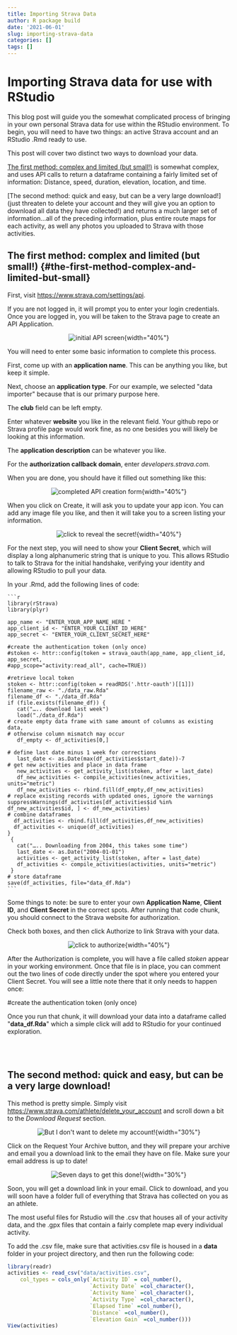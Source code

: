 ```yaml
---
title: Importing Strava Data
author: R package build
date: '2021-06-01'
slug: importing-strava-data
categories: []
tags: []
---
```

<script src="{{< blogdown/postref >}}index_files/clipboard/clipboard.min.js"></script>
<link href="{{< blogdown/postref >}}index_files/xaringanExtra-clipboard/xaringanExtra-clipboard.css" rel="stylesheet" />
<script src="{{< blogdown/postref >}}index_files/xaringanExtra-clipboard/xaringanExtra-clipboard.js"></script>
<script>window.xaringanExtraClipboard(null, {"button":"Copy Code","success":"Copied!","error":"Press Ctrl+C to Copy"})</script>






# Importing Strava data for use with RStudio

This blog post will guide you the somewhat complicated process of bringing in your own personal Strava data for use within the RStudio environment. To begin, you will need to have two things: an active Strava account and an RStudio .Rmd ready to use.

This post will cover two distinct two ways to download your data.

[The first method: complex and limited (but small!)](#the-first-method-complex-and-limited-but-small) is somewhat complex, and uses API calls to return a dataframe containing a fairly limited set of information: Distance, speed, duration, elevation, location, and time.

[The second method: quick and easy, but can be a very large download!] (just threaten to delete your account and they will give you an option to download all data they have collected!) and returns a much larger set of information...all of the preceding information, plus entire route maps for each activity, as well any photos you uploaded to Strava with those activities.

## The first method: complex and limited (but small!) {#the-first-method-complex-and-limited-but-small}

First, visit <https://www.strava.com/settings/api>.

If you are not logged in, it will prompt you to enter your login credentials. Once you are logged in, you will be taken to the Strava page to create an API Application.

<center>

![initial API screen](img/shot1.png){width="40%"}

</center>

You will need to enter some basic information to complete this process.

First, come up with an **application name**. This can be anything you like, but keep it simple.

Next, choose an **application type**. For our example, we selected "data importer" because that is our primary purpose here.

The **club** field can be left empty.

Enter whatever **website** you like in the relevant field. Your github repo or Strava profile page would work fine, as no one besides you will likely be looking at this information.

The **application description** can be whatever you like.

For the **authorization callback domain**, enter *developers.strava.com.*

When you are done, you should have it filled out something like this:

<center>

![completed API creation form](img/shot2.png){width="40%"}

</center>

When you click on Create, it will ask you to update your app icon. You can add any image file you like, and then it will take you to a screen listing your information.

<center>

![click to reveal the secret!](img/shot4.png){width="40%"}

</center>

For the next step, you will need to show your **Client Secret**, which will display a long alphanumeric string that is unique to you. This allows RStudio to talk to Strava for the initial handshake, verifying your identity and allowing RStudio to pull your data.

In your .Rmd, add the following lines of code:

    
    ```r
    library(rStrava)
    library(plyr)
    
    app_name <- "ENTER_YOUR_APP_NAME_HERE "
    app_client_id <- "ENTER_YOUR_CLIENT_ID_HERE"
    app_secret <- "ENTER_YOUR_CLIENT_SECRET_HERE"
    
    #create the authentication token (only once)
    #stoken <- httr::config(token = strava_oauth(app_name, app_client_id, app_secret,
    #app_scope="activity:read_all", cache=TRUE))
    
    #retrieve local token
    stoken <- httr::config(token = readRDS('.httr-oauth')[[1]])
    filename_raw <- "./data_raw.Rda"
    filename_df <- "./data_df.Rda"
    if (file.exists(filename_df)) {
       cat("….. download last week")
       load("./data_df.Rda")       
    # create empty data frame with same amount of columns as existing data, 
    # otherwise column mismatch may occur                          
       df_empty <- df_activities[0,]
                                        
    # define last date minus 1 week for corrections 
       last_date <- as.Date(max(df_activities$start_date))-7             
    # get new activities and place in data frame   
       new_activities <- get_activity_list(stoken, after = last_date)
       df_new_activities <- compile_activities(new_activities, units="metric")
       df_new_activities <- rbind.fill(df_empty,df_new_activities)
    # replace existing records with updated ones, ignore the warnings 
    suppressWarnings(df_activities[df_activities$id %in% df_new_activities$id, ] <- df_new_activities)
    # combine dataframes
      df_activities <- rbind.fill(df_activities,df_new_activities)    
      df_activities <- unique(df_activities)    
    } 
     {
       cat("….. Downloading from 2004, this takes some time")
       last_date <- as.Date("2004-01-01")
       activities <- get_activity_list(stoken, after = last_date)
       df_activities <- compile_activities(activities, units="metric")
     }
    # store dataframe
    save(df_activities, file="data_df.Rda")
    ```
    
Some things to note: be sure to enter your own **Application Name**, **Client ID**, and **Client Secret** in the correct spots. After running that code chunk, you should connect to the Strava website for authorization.

Check both boxes, and then click Authorize to link Strava with your data.

<center>

![click to authorize](img/shot5.png){width="40%"}

</center>

After the Authorization is complete, you will have a file called *stoken* appear in your working environment. Once that file is in place, you can comment out the two lines of code directly under the spot where you entered your Client Secret. You will see a little note there that it only needs to happen once:

\#create the authentication token (only once)

Once you run that chunk, it will download your data into a dataframe called "**data_df.Rda**" which a simple click will add to RStudio for your continued exploration.

<br> <br>

## The second method: quick and easy, but can be a very large download!

This method is pretty simple. Simply visit <https://www.strava.com/athlete/delete_your_account> and scroll down a bit to the *Download Request* section.

<center>

![But I don't want to delete my account!](img/shot7.png){width="30%"}

</center>

Click on the Request Your Archive button, and they will prepare your archive and email you a download link to the email they have on file. Make sure your email address is up to date!

<center>

![Seven days to get this done!](img/shot8.png){width="30%"}

</center>

Soon, you will get a download link in your email. Click to download, and you will soon have a folder full of everything that Strava has collected on you as an athlete.

The most useful files for Rstudio will the .csv that houses all of your activity data, and the .gpx files that contain a fairly complete map every individual activity.

To add the .csv file, make sure that activities.csv file is housed in a **data** folder in your project directory, and then run the following code:


```r
library(readr)
activities <- read_csv("data/activities.csv",
    col_types = cols_only(`Activity ID` = col_number(),
                          `Activity Date` =col_character(),
                          `Activity Name` =col_character(),
                          `Activity Type` =col_character(),
                          `Elapsed Time` =col_number(),
                          `Distance` =col_number(),
                          `Elevation Gain` =col_number()))
View(activities)
```

